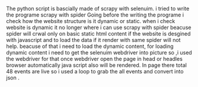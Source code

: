 The python script is bascially made of scrapy with selenuim.
i tried to write the programe scrapy with spider 
Going before the writing the programe i check how the website structure is it dynamic or static.
when i check website is dynamic it no longer where i can use scrapy with spider beacuse spider will crwal only on 
basic static html content if the website is desgined with javascript and to load the data if it render with same spider will not help.
beacuse of that i need to load the dynamic content, for loading dynamic content i need to get the selenuim webdriver into picture so ,i used the webdriver for that 
once webdriver open the page in head or headles browser automatically java script also will be rendered.
In page there total 48 events are live so i used a loop to grab the all events and convert into json .

